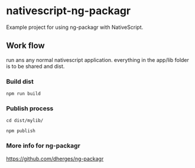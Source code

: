 # nativescript-ng-packagr

Example project for using ng-packagr with NativeScript.


## Work flow

run ans any normal nativescript application. everything in the app/lib folder is to be shared and dist. 


### Build dist

`npm run build`


### Publish process

`cd dist/mylib/`

`npm publish`


### More info for ng-packagr

https://github.com/dherges/ng-packagr
